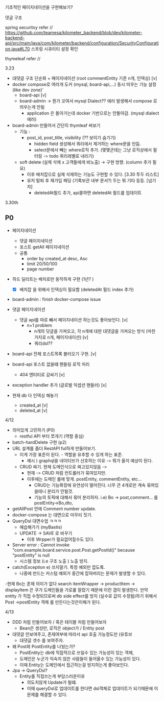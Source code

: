기초적인 페이지네이션을 구현해보기?

댓글 구조

spring securitxy refer // https://github.com/teamesa/kilometer_backend/blob/dev/kilometer-backend-api/src/main/java/com/kilometer/backend/configuration/SecurityConfiguration.java#L70
스프링 시큐리티 설정 확인

thymeleaf refer //


3.23

- 대댓글 구조 단순화 + 페이지네이션 (root commentEntity 기준 n개, 인덱싱) [v]
- docker compose로 여러개 도커 (mysql, board-api,...) 동시 띄우는 기능 설정 (like dev zone)'
  - board-api [v]
  - board-admin -> 뭔가 꼬여서 mysql Dialect?? 에러 발생해서 compose 로 띄우는게 안됨
    - application 은 돌아가는데 docker 기반으로는 안돌아감. (mysql dialect 에러)
- board-admin 만들어서 간단히 thymleaf 써보기
    - 기능 :
        - post_id, post_title, visibility (?? 보이기 숨기기)
          - hidden field 생성해서 쿼리에서 제거하는 where문을 만듬.
          - select문에서 빼는 where로직 추가. (몇몇군데는 그냥 로직상에서 필터링 -> todo 쿼리레벨로 내리기)
    - soft delete (실제 삭제 x 고객들에게 비노출) -> 구현 방향. (column 추가 필요)
        - 이후 배치잡으로 실제 삭제하는 기능도 구현할 수 있다. [3.30 투두 리스트]
        - 유저 탈퇴 후 재가입 패딩 (기록보관 내부 문서?) 두는 뭐 기타 등등. [넘기자]
          - deletedAt필드 추가, api콜하면 deletedAt 필드를 업데이트


3.30th 
## P0
- 페이지네이션
  - 댓글 페이지네이션
  - 포스트 getAll 페이지네이션
  - 공통
    - order by created_at desc, Asc
    - limit 20/50/100
    - page number


- 하드 딜리트는 배치로만 동작하게 구현 (1년? )
  - [x] 배치잡 을 위해서 인덱싱이 필요함 (deletedAt 필드 index 추가)
- board-admin : finish docker-compose issue 
- 댓글 페이지네이션
  - 댓글 api를 따로 뺴서 페이지네이션 하는것도 좋아보인다. [v]
    - n+1 problem
      - n개의 닷글을 가져오고, 각 n개에 대한 대댓글을 가져오는 방식 (마찬가지로 n개, 페이지네이션) [v]
      - 쿼리dsl??
- board-api 전체 포스트목록 불러오기 구현. [v]
- board-api 포스트 없을떄 핸들링 로직 처리
  - 404 엔티티로 감싸기 [v]
- exception handler 추가 (글로벌 익셉션 핸들러) [x]
- 현재 db 다 인덱싱 해놓기
  - created_at [v]
  - deleted_at [v]


4/12
- 의미있게 고민하기 (P0)
  - restful API 부터 쪼개기 (역할 중심)
- batch-hardDelete 구현 (p2)
- URL 설계를 좀더 RestAPI ful하게 만들어보기.
  - 이게 가장 표준이 된다. - 역할을 유추할 수 있게 하는 표준.
    - 예시 ) graphql을 네이티브가 선호하는 이유 -> 뭐가 올지 예상이 된다.
  - CRUD 짜기. 현재 도메인식으로 짜고있지않음 ->
    - 현재 -> CRUD 처럼 컨트롤러가 묶여있지만.
    - 이후에는 도메인 롤에 맞게. postEntity, commentEntity, etc...
      - CRUD는 기능확장에 유연성이 떨어진다. 너무 큰 4개로만 계속 묶여있을테니 분리가 안될것.
      - 기능의 토픽에 대해서 묶어 분리하자. i.e) Bo -> post,comment... 를 postEntity->Bo,dto, 
- getAllPost 안에 Comment number update.
- docker-compose 는 대면으로 마무리 짓기.
- QueryDsl 대면수업 ㅋㅋㅋ
  - 예습해가기 (myBastis)
  - UPDATE -> SAVE 로 바꾸기 
    - 이후 Wrpper가 필요없어질수도 있다.
- Server error : Cannot invoke "com.example.board.service.post.Post.getPostId()" because "postEntity" is null
  - 시스템 정보 (i.e 구조 노출 ) 노출 방지.
- catch(Exception e) 쓰지말기. 특정 예외만 잡도록.
  - 나중에 만드는 커스텀 예외가 중간에 잡혀버리는 문제가 발생할 수 있다.

-현재 Bo는 존재 의미가 없다
  search itemWrapper -> productItem -> displayItem 은 쿠가 도메인들을 가로롤 잘랐기 때문에 이런 갭이 발생한다.
  만약 entity 가 직접 수정되므로써 db side effect를 방지 (실수로 값이 수정됨)하기 위해서 Post ->postEntity 객체 를 만든다는것은이해가 된다.
 


4/13
 - DDD 처럼 만들어보자 / 혹은 테이블 처럼 만들어보자
   - Bean은 생성만, 로직은 object가 / Entity post 
 - 대댓글 안보여주고, 존재여부에 따라서 api 호출 가능정도만 (유튜브
   - 대댓글 갯수 를 보여주자.
 - 왜 Post와 PostEntity를 나눴는가?
   - PostEntity는 db에 직접적으로 쓰일수 있는 가능성이 있는 객체,
   - 도메인은 누군가 익숙치 않은 사람들이 들어올수 있는 가능성이 있다.
   - 이때 Entity는 도메인에서 접근하는걸 방지하는게 좋아보인다.
 - Jpa -> QueryDsl?
   - Entity를 직접쓰는게 부담스러운이유
     - 의도치않게 Update가 될떄.
     - 이때 queryDsl로 업데이트를 한다면 dsl객체로 업데이트가 되기때문에 이 문제를 해결할 수 있다.